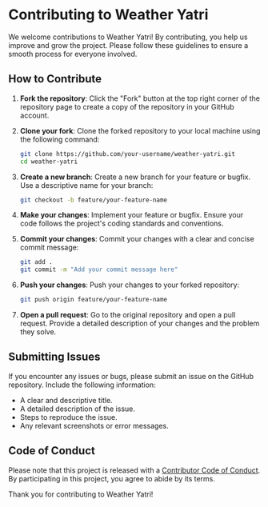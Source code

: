 # Contributing to Weather Yatri

We welcome contributions to Weather Yatri! By contributing, you help us improve and grow the project. Please follow these guidelines to ensure a smooth process for everyone involved.

## How to Contribute

1. **Fork the repository**: Click the "Fork" button at the top right corner of the repository page to create a copy of the repository in your GitHub account.

2. **Clone your fork**: Clone the forked repository to your local machine using the following command:
   ```sh
   git clone https://github.com/your-username/weather-yatri.git
   cd weather-yatri
   ```

3. **Create a new branch**: Create a new branch for your feature or bugfix. Use a descriptive name for your branch:
   ```sh
   git checkout -b feature/your-feature-name
   ```

4. **Make your changes**: Implement your feature or bugfix. Ensure your code follows the project's coding standards and conventions.

5. **Commit your changes**: Commit your changes with a clear and concise commit message:
   ```sh
   git add .
   git commit -m "Add your commit message here"
   ```

6. **Push your changes**: Push your changes to your forked repository:
   ```sh
   git push origin feature/your-feature-name
   ```

7. **Open a pull request**: Go to the original repository and open a pull request. Provide a detailed description of your changes and the problem they solve.

## Submitting Issues

If you encounter any issues or bugs, please submit an issue on the GitHub repository. Include the following information:

- A clear and descriptive title.
- A detailed description of the issue.
- Steps to reproduce the issue.
- Any relevant screenshots or error messages.

## Code of Conduct

Please note that this project is released with a [Contributor Code of Conduct](CODE_OF_CONDUCT.md). By participating in this project, you agree to abide by its terms.

Thank you for contributing to Weather Yatri!
